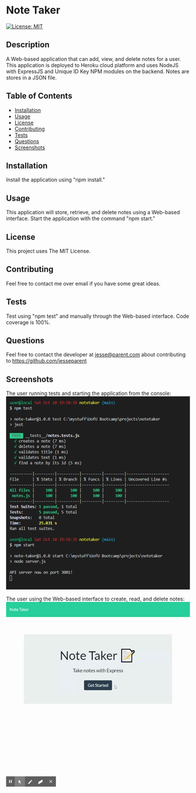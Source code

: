 # Note Taker
[![License: MIT](https://img.shields.io/badge/License-MIT-yellow.svg)](https://opensource.org/licenses/MIT)

## Description 
A Web-based application that can add, view, and delete notes for a user. This application is deployed to Heroku cloud platform and uses NodeJS with ExpressJS and Unique ID Key NPM modules on the backend. Notes are stores in a JSON file.

## Table of Contents
* [Installation](#installation)
* [Usage](#usage)
* [License](#license)
* [Contributing](#contributing)
* [Tests](#tests)
* [Questions](#questions)
* [Screenshots](#screenshots)

## Installation
Install the application using "npm install."

## Usage 
This application will store, retrieve, and delete notes using a Web-based interface. Start the application with the command "npm start."

## License
This project uses The MIT License.

## Contributing
Feel free to contact me over email if you have some great ideas.

## Tests
Test using "npm test" and manually through the Web-based interface. Code coverage is 100%.

## Questions
Feel free to contact the developer at jesse@parent.com about contributing to https://github.com/jesseparent

## Screenshots
The user running tests and starting the application from the console:
![Image](./screenshots/test_and_start.jpg)

The user using the Web-based interface to create, read, and delete notes:
![Image](./screenshots/webpage.gif)